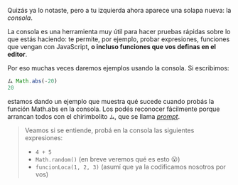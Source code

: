 Quizás ya lo notaste, pero a tu izquierda ahora aparece una solapa nueva: la _consola_.

La consola es una herramienta muy útil para hacer pruebas rápidas sobre lo que estás haciendo: te permite, por ejemplo, probar expresiones, funciones que vengan con JavaScript, **o incluso funciones que vos definas en el editor**.

Por eso muchas veces daremos ejemplos usando la consola. Si escribimos:


```javascript
ム Math.abs(-20)
20
```

estamos dando un ejemplo que muestra qué sucede cuando probás la función Math.abs en la consola. Los podés reconocer fácilmente porque arrancan todos con el chirimbolito `ム`, que se llama _[prompt](https://es.wikipedia.org/wiki/Prompt)_.

> Veamos si se entiende, probá en la consola las siguientes expresiones:
>
>   * `4 + 5`
>   * `Math.random()` (en breve veremos qué es esto :open_mouth:)
>   * `funcionLoca(1, 2, 3)` (asumí que ya la codificamos nosotros por vos)



